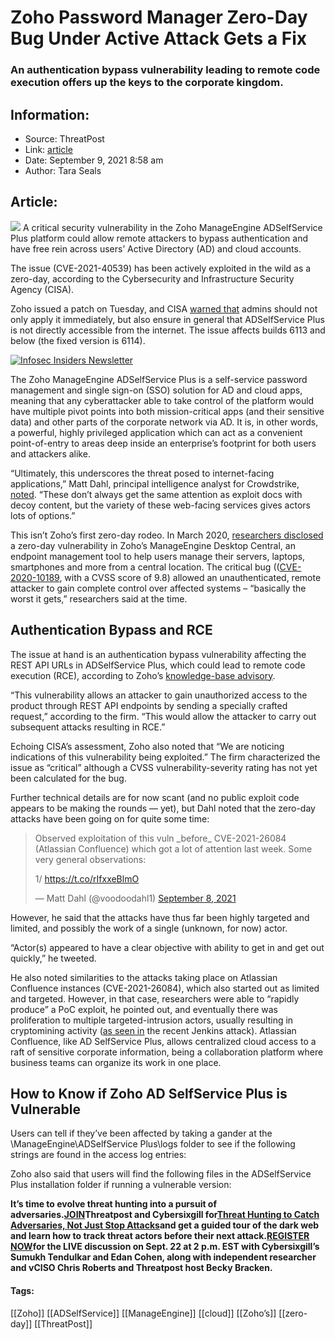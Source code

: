 # Zoho Password Manager Zero-Day Bug Under Active Attack Gets a Fix
### An authentication bypass vulnerability leading to remote code execution offers up the keys to the corporate kingdom.

## Information:
+ Source: ThreatPost
+ Link: [article](https://kasperskycontenthub.com/threatpost-global/?p=169303)
+ Date: September 9, 2021  8:58 am
+ Author: Tara Seals


## Article:
![](https://media.threatpost.com/wp-content/uploads/sites/103/2021/09/09085735/keys-e1631192268247.jpg)
A critical security vulnerability in the Zoho ManageEngine ADSelfService Plus platform could allow remote attackers to bypass authentication and have free rein across users’ Active Directory (AD) and cloud accounts.


The issue (CVE-2021-40539) has been actively exploited in the wild as a zero-day, according to the Cybersecurity and Infrastructure Security Agency (CISA).


Zoho issued a patch on Tuesday, and CISA [warned that](https://us-cert.cisa.gov/ncas/current-activity/2021/09/07/zoho-releases-security-update-adselfservice-plus) admins should not only apply it immediately, but also ensure in general that ADSelfService Plus is not directly accessible from the internet. The issue affects builds 6113 and below (the fixed version is 6114).


[![Infosec Insiders Newsletter](https://media.threatpost.com/wp-content/uploads/sites/103/2021/07/10165815/infosec_insiders_in_article_promo.png)](https://threatpost.com/infosec-insider-subscription-page/?utm_source=ART&utm_medium=ART&utm_campaign=InfosecInsiders_Newsletter_Promo/)


The Zoho ManageEngine ADSelfService Plus is a self-service password management and single sign-on (SSO) solution for AD and cloud apps, meaning that any cyberattacker able to take control of the platform would have multiple pivot points into both mission-critical apps (and their sensitive data) and other parts of the corporate network via AD. It is, in other words, a powerful, highly privileged application which can act as a convenient point-of-entry to areas deep inside an enterprise’s footprint for both users and attackers alike.


“Ultimately, this underscores the threat posed to internet-facing applications,” Matt Dahl, principal intelligence analyst for Crowdstrike, [noted](https://twitter.com/voodoodahl1/status/1435673342925737991). “These don’t always get the same attention as exploit docs with decoy content, but the variety of these web-facing services gives actors lots of options.”


This isn’t Zoho’s first zero-day rodeo. In March 2020, [researchers disclosed](https://threatpost.com/critical-zoho-zero-day-flaw-disclosed/153484/) a zero-day vulnerability in Zoho’s ManageEngine Desktop Central, an endpoint management tool to help users manage their servers, laptops, smartphones and more from a central location. The critical bug (([CVE-2020-10189](https://nvd.nist.gov/vuln/detail/CVE-2020-10189), with a CVSS score of 9.8) allowed an unauthenticated, remote attacker to gain complete control over affected systems – “basically the worst it gets,” researchers said at the time.


**Authentication Bypass and RCE**
---------------------------------


The issue at hand is an authentication bypass vulnerability affecting the REST API URLs in ADSelfService Plus, which could lead to remote code execution (RCE), according to Zoho’s [knowledge-base advisory](https://www.manageengine.com/products/self-service-password/kb/how-to-fix-authentication-bypass-vulnerability-in-REST-API.html).


“This vulnerability allows an attacker to gain unauthorized access to the product through REST API endpoints by sending a specially crafted request,” according to the firm. “This would allow the attacker to carry out subsequent attacks resulting in RCE.”


Echoing CISA’s assessment, Zoho also noted that “We are noticing indications of this vulnerability being exploited.” The firm characterized the issue as “critical” although a CVSS vulnerability-severity rating has not yet been calculated for the bug.


Further technical details are for now scant (and no public exploit code appears to be making the rounds — yet), but Dahl noted that the zero-day attacks have been going on for quite some time:



> 
> Observed exploitation of this vuln \_before\_ CVE-2021-26084 (Atlassian Confluence) which got a lot of attention last week. Some very general observations:
> 
> 
> 1/ <https://t.co/rIfxxeBlmO>
> 
> 
> — Matt Dahl (@voodoodahl1) [September 8, 2021](https://twitter.com/voodoodahl1/status/1435673338693754886?ref_src=twsrc%5Etfw)
> 
> 



However, he said that the attacks have thus far been highly targeted and limited, and possibly the work of a single (unknown, for now) actor.


“Actor(s) appeared to have a clear objective with ability to get in and get out quickly,” he tweeted.


He also noted similarities to the attacks taking place on Atlassian Confluence instances (CVE-2021-26084), which also started out as limited and targeted. However, in that case, researchers were able to “rapidly produce” a PoC exploit, he pointed out, and eventually there was proliferation to multiple targeted-intrusion actors, usually resulting in cryptomining activity ([as seen in](https://threatpost.com/jenkins-atlassian-confluence-cyberattacks/169249/) the recent Jenkins attack). Atlassian Confluence, like AD SelfService Plus, allows centralized cloud access to a raft of sensitive corporate information, being a collaboration platform where business teams can organize its work in one place.


How to Know if Zoho AD SelfService Plus is Vulnerable
-----------------------------------------------------


Users can tell if they’ve been affected by taking a gander at the \ManageEngine\ADSelfService Plus\logs folder to see if the following strings are found in the access log entries:


Zoho also said that users will find the following files in the ADSelfService Plus installation folder if running a vulnerable version:


**It’s time to evolve threat hunting into a pursuit of adversaries.**[**JOIN**](https://threatpost.com/webinars/threat-hunting-catch-adversaries/?utm_source=ART&utm_medium=ART&utm_campaign=September_Cybersixgill_Webinar)**Threatpost and Cybersixgill for**[**Threat Hunting to Catch Adversaries, Not Just Stop Attacks**](https://threatpost.com/webinars/threat-hunting-catch-adversaries/?utm_source=ART&utm_medium=ART&utm_campaign=September_Cybersixgill_Webinar)**and get a guided tour of the dark web and learn how to track threat actors before their next attack.**[**REGISTER NOW**](https://threatpost.com/webinars/threat-hunting-catch-adversaries/?utm_source=ART&utm_medium=ART&utm_campaign=September_Cybersixgill_Webinar)**for the LIVE discussion on Sept. 22 at 2 p.m. EST with Cybersixgill’s Sumukh Tendulkar and Edan Cohen, along with independent researcher and vCISO Chris Roberts and Threatpost host Becky Bracken.**




#### Tags:
[[Zoho]] [[ADSelfService]] [[ManageEngine]] [[cloud]] [[Zoho’s]] [[zero-day]] [[ThreatPost]]

